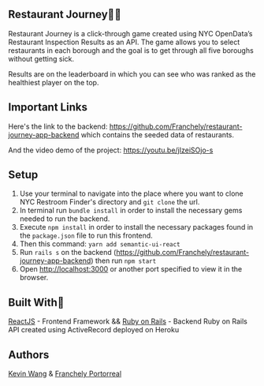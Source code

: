 ## Restaurant Journey:wine_glass::fork_and_knife:
Restaurant Journey is a click-through game created using NYC OpenData’s Restaurant Inspection Results as an API. The game allows you to select restaurants in each borough and the goal is to get through all five boroughs without getting sick.

Results are on the leaderboard in which you can see who was ranked as the healthiest player on the top.

## Important Links
Here's the link to the backend: https://github.com/Franchely/restaurant-journey-app-backend which contains the seeded data of restaurants.

And the video demo of the project: https://youtu.be/jIzeiSOjo-s

## Setup
1. Use your terminal to navigate into the place where you want to clone NYC Restroom Finder's directory and `git clone` the url.
2. In terminal run `bundle install` in order to install the necessary gems needed to run the backend.
3. Execute `npm install` in order to install the necessary packages found in the `package.json` file to run this frontend.
4. Then this command: `yarn add semantic-ui-react`
5. Run `rails s` on the backend (https://github.com/Franchely/restaurant-journey-app-backend) then run `npm start`
6. Open [http://localhost:3000](http://localhost:3000) or another port specified to view it in the browser.

## Built With:hammer:

[ReactJS](https://github.com/facebook/react) - Frontend Framework
&&
[Ruby on Rails](https://github.com/rails/rails) - Backend Ruby on Rails API created using ActiveRecord deployed on Heroku

## Authors
[Kevin Wang](https://github.com/NinjaEagle)
& [Franchely Portorreal](https://github.com/Franchely)
